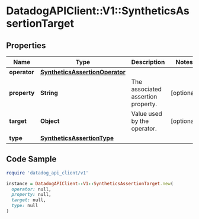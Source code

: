 # DatadogAPIClient::V1::SyntheticsAssertionTarget

## Properties

| Name | Type | Description | Notes |
| ---- | ---- | ----------- | ----- |
| **operator** | [**SyntheticsAssertionOperator**](SyntheticsAssertionOperator.md) |  |  |
| **property** | **String** | The associated assertion property. | [optional] |
| **target** | **Object** | Value used by the operator. | [optional] |
| **type** | [**SyntheticsAssertionType**](SyntheticsAssertionType.md) |  |  |

## Code Sample

```ruby
require 'datadog_api_client/v1'

instance = DatadogAPIClient::V1::SyntheticsAssertionTarget.new(
  operator: null,
  property: null,
  target: null,
  type: null
)
```


